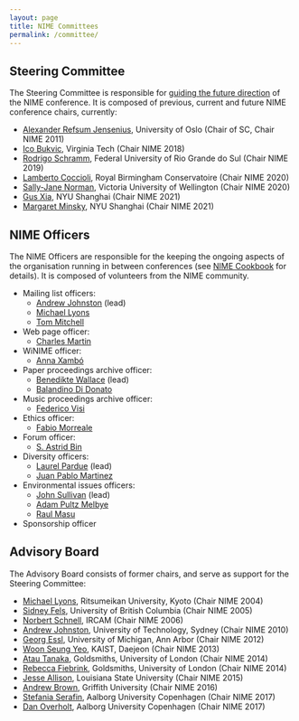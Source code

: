 ```yaml
---
layout: page
title: NIME Committees
permalink: /committee/
---
```


## Steering Committee

The Steering Committee is responsible for [guiding the future direction](https://nime.gitbook.io/conference-cookbok/steering/steeringcommittee) of the NIME conference. It is composed of previous, current and  future NIME conference chairs, currently:

* [Alexander Refsum Jensenius](http://www.arj.no), University of Oslo (Chair of SC, Chair NIME 2011)
* [Ico Bukvic](http://imi.aau.dk/~sts/), Virginia Tech (Chair NIME 2018)
* [Rodrigo Schramm](http://professor.ufrgs.br/rschramm), Federal University of Rio Grande do Sul (Chair NIME 2019)
* [Lamberto Coccioli](https://www.bcu.ac.uk/conservatoire/research/research-staff/lamberto-coccioli), Royal Birmingham Conservatoire (Chair NIME 2020)
* [Sally-Jane Norman](https://people.wgtn.ac.nz/sallyjane.norman), Victoria University of Wellington (Chair NIME 2020)
* [Gus Xia](https://shanghai.nyu.edu/academics/faculty/directory/gus-xia), NYU Shanghai (Chair NIME 2021)
* [Margaret Minsky](https://shanghai.nyu.edu/academics/faculty/directory/margaret-minsky), NYU Shanghai (Chair NIME 2021)


## NIME Officers

The NIME Officers are responsible for the keeping the ongoing aspects of the organisation running in between conferences (see [NIME Cookbook](https://nime.gitbook.io/conference-cookbok/officers) for details). It is composed of volunteers from the NIME community.

* Mailing list officers:
	- [Andrew Johnston](http://andrewjohnston.net/) (lead)
	- [Michael Lyons](https://www.linkedin.com/in/michaeljlyons)
	- [Tom Mitchell](https://people.uwe.ac.uk/Person/TomMitchell)
* Web page officer:
	- [Charles Martin](https://cecs.anu.edu.au/people/charles-martin)
* WiNIME officer:
	- [Anna Xambó](http://annaxambo.me/)
* Paper proceedings archive officer:
	- [Benedikte Wallace](https://www.uio.no/ritmo/english/people/phd-fellows/benediwa/) (lead)
	- [Balandino Di Donato](https://www.balandinodidonato.com/)
* Music proceedings archive officer:
	- [Federico Visi](https://www.federicovisi.com/)
* Ethics officer:
	- [Fabio Morreale](https://www.creative.auckland.ac.nz/people/profile/f-morreale)
* Forum officer:
	- [S. Astrid Bin](https://www.astridbin.com/)
* Diversity officers:
	- [Laurel Pardue](https://www.qmul.ac.uk/eecs-temp/profiles/parduelaurel.html) (lead)
	- [Juan Pablo Martinez](https://zavilaz.wordpress.com/)
* Environmental issues officers:
	- [John Sullivan](http://www-new.idmil.org/people/john-sullivan/) (lead)
	- [Adam Pultz Melbye](http://www.adampultz.com/)
	- [Raul Masu](https://www.researchgate.net/profile/Raul_Masu2)
* Sponsorship officer

## Advisory Board

The Advisory Board consists of former chairs, and serve as support for the Steering Committee:

* [Michael Lyons](https://www.linkedin.com/in/michaeljlyons), Ritsumeikan University, Kyoto (Chair NIME 2004)
* [Sidney Fels](https://www.ece.ubc.ca/~ssfels/), University of British Columbia (Chair NIME 2005)
* [Norbert Schnell](http://ismm.ircam.fr/norbert-schnell/), IRCAM (Chair NIME 2006)
* [Andrew Johnston](http://andrewjohnston.net/), University of Technology, Sydney (Chair NIME 2010)
* [Georg Essl](http://web.eecs.umich.edu/~gessl/), University of Michigan, Ann Arbor (Chair NIME 2012)
* [Woon Seung Yeo](https://www.ewha.ac.kr/mbs/ewhakr/jsp/sprofile/sprofile_View.jsp?id=ewhaen_030114000000&cateId=18&sabun=MTUyOTQx&tab=TAB2), KAIST, Daejeon (Chair NIME 2013)
* [Atau Tanaka](http://eavi.goldsmithsdigital.com/staff/prof-atau-tanaka/), Goldsmiths, University of London (Chair NIME 2014)
* [Rebecca Fiebrink](http://www.doc.gold.ac.uk/~mas01rf/Rebecca_Fiebrink_Goldsmiths/welcome.html), Goldsmiths, University of London (Chair NIME 2014)
* [Jesse Allison](https://www.lsu.edu/cmda/music/people/faculty/allison.php), Louisiana State University (Chair NIME 2015)
* [Andrew Brown](https://www.griffith.edu.au/music/queensland-conservatorium/staff/andrew-brown), Griffith University (Chair NIME 2016)
* [Stefania Serafin](http://imi.aau.dk/~sts/), Aalborg University Copenhagen (Chair NIME 2017)
* [Dan Overholt](http://vbn.aau.dk/en/persons/daniel-overholt(ffec9cea-8641-4c7f-b9e4-9f57c427bda8).html), Aalborg University Copenhagen (Chair NIME 2017)
